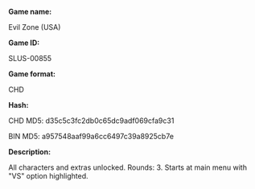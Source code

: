 **Game name:**

Evil Zone (USA)

**Game ID:**

SLUS-00855

**Game format:**

CHD

**Hash:**

CHD MD5: d35c5c3fc2db0c65dc9adf069cfa9c31

BIN MD5: a957548aaf99a6cc6497c39a8925cb7e

**Description:**

All characters and extras unlocked. Rounds: 3. Starts at main menu with "VS" option highlighted.